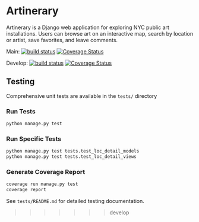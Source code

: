 # Artinerary

Artinerary is a Django web application for exploring NYC public art installations. Users can browse art on an interactive map, search by location or artist, save favorites, and leave comments.

Main: 
[![build status](https://app.travis-ci.com/gcivil-nyu-org/team1-wed-fall25.svg?token=2YAzE5PLqmscpsxcrmuV&branch=main)](https://app.travis-ci.com/gcivil-nyu-org/team1-wed-fall25.svg?token=2YAzE5PLqmscpsxcrmuV&branch=main) [![Coverage Status](https://coveralls.io/repos/github/gcivil-nyu-org/team1-wed-fall25/badge.svg?branch=main)](https://coveralls.io/github/gcivil-nyu-org/team1-wed-fall25?branch=main)

Develop:
[![build status](https://app.travis-ci.com/gcivil-nyu-org/team1-wed-fall25.svg?token=2YAzE5PLqmscpsxcrmuV&branch=develop)](https://app.travis-ci.com/gcivil-nyu-org/team1-wed-fall25.svg?token=2YAzE5PLqmscpsxcrmuV&branch=develop) [![Coverage Status](https://coveralls.io/repos/github/gcivil-nyu-org/team1-wed-fall25/badge.svg?branch=develop)](https://coveralls.io/github/gcivil-nyu-org/team1-wed-fall25?branch=develop)

## Testing

Comprehensive unit tests are available in the `tests/` directory

### Run Tests
```bash
python manage.py test
```

### Run Specific Tests
```bash
python manage.py test tests.test_loc_detail_models
python manage.py test tests.test_loc_detail_views
```

### Generate Coverage Report
```bash
coverage run manage.py test
coverage report
```

See `tests/README.md` for detailed testing documentation.
>>>>>>> develop

